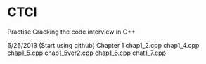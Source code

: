 CTCI
===================================
Practise Cracking the code interview in C++

6/26/2013 (Start using github) 
Chapter 1 
chap1_2.cpp 
chap1_4.cpp 
chap1_5.cpp 
chap1_5ver2.cpp 
chap1_6.cpp 
chat1_7.cpp 

